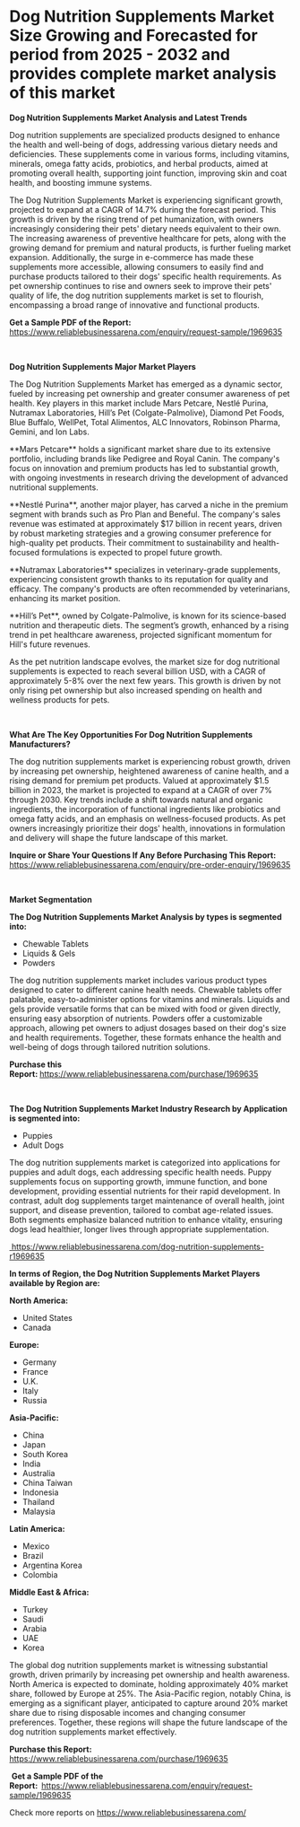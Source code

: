 <p><h1>Dog Nutrition Supplements Market Size Growing and Forecasted for period from 2025 - 2032 and provides complete market analysis of this market</h1></p><p><strong>Dog Nutrition Supplements Market Analysis and Latest Trends</strong></p>
<p><p>Dog nutrition supplements are specialized products designed to enhance the health and well-being of dogs, addressing various dietary needs and deficiencies. These supplements come in various forms, including vitamins, minerals, omega fatty acids, probiotics, and herbal products, aimed at promoting overall health, supporting joint function, improving skin and coat health, and boosting immune systems.</p><p>The Dog Nutrition Supplements Market is experiencing significant growth, projected to expand at a CAGR of 14.7% during the forecast period. This growth is driven by the rising trend of pet humanization, with owners increasingly considering their pets' dietary needs equivalent to their own. The increasing awareness of preventive healthcare for pets, along with the growing demand for premium and natural products, is further fueling market expansion. Additionally, the surge in e-commerce has made these supplements more accessible, allowing consumers to easily find and purchase products tailored to their dogs' specific health requirements. As pet ownership continues to rise and owners seek to improve their pets' quality of life, the dog nutrition supplements market is set to flourish, encompassing a broad range of innovative and functional products.</p></p>
<p><strong>Get a Sample PDF of the Report:&nbsp;</strong> <a href="https://www.reliablebusinessarena.com/enquiry/request-sample/1969635?utm_campaign=2987&utm_medium=2&utm_source=Github&utm_content=ia&utm_term=08032025&utm_id=dog-nutrition-supplements">https://www.reliablebusinessarena.com/enquiry/request-sample/1969635</a></p>
<p>&nbsp;</p>
<p><strong>Dog Nutrition Supplements Major Market Players</strong></p>
<p><p>The Dog Nutrition Supplements Market has emerged as a dynamic sector, fueled by increasing pet ownership and greater consumer awareness of pet health. Key players in this market include Mars Petcare, Nestlé Purina, Nutramax Laboratories, Hill’s Pet (Colgate-Palmolive), Diamond Pet Foods, Blue Buffalo, WellPet, Total Alimentos, ALC Innovators, Robinson Pharma, Gemini, and Ion Labs.</p><p>**Mars Petcare** holds a significant market share due to its extensive portfolio, including brands like Pedigree and Royal Canin. The company's focus on innovation and premium products has led to substantial growth, with ongoing investments in research driving the development of advanced nutritional supplements.</p><p>**Nestlé Purina**, another major player, has carved a niche in the premium segment with brands such as Pro Plan and Beneful. The company's sales revenue was estimated at approximately $17 billion in recent years, driven by robust marketing strategies and a growing consumer preference for high-quality pet products. Their commitment to sustainability and health-focused formulations is expected to propel future growth.</p><p>**Nutramax Laboratories** specializes in veterinary-grade supplements, experiencing consistent growth thanks to its reputation for quality and efficacy. The company's products are often recommended by veterinarians, enhancing its market position.</p><p>**Hill’s Pet**, owned by Colgate-Palmolive, is known for its science-based nutrition and therapeutic diets. The segment’s growth, enhanced by a rising trend in pet healthcare awareness, projected significant momentum for Hill's future revenues.</p><p>As the pet nutrition landscape evolves, the market size for dog nutritional supplements is expected to reach several billion USD, with a CAGR of approximately 5-8% over the next few years. This growth is driven by not only rising pet ownership but also increased spending on health and wellness products for pets.</p></p>
<p>&nbsp;</p>
<p><strong>What Are The Key Opportunities For Dog Nutrition Supplements Manufacturers?</strong></p>
<p><p>The dog nutrition supplements market is experiencing robust growth, driven by increasing pet ownership, heightened awareness of canine health, and a rising demand for premium pet products. Valued at approximately $1.5 billion in 2023, the market is projected to expand at a CAGR of over 7% through 2030. Key trends include a shift towards natural and organic ingredients, the incorporation of functional ingredients like probiotics and omega fatty acids, and an emphasis on wellness-focused products. As pet owners increasingly prioritize their dogs' health, innovations in formulation and delivery will shape the future landscape of this market.</p></p>
<p><strong>Inquire or Share Your Questions If Any Before Purchasing This Report:</strong> <a href="https://www.reliablebusinessarena.com/enquiry/pre-order-enquiry/1969635?utm_campaign=2987&utm_medium=2&utm_source=Github&utm_content=ia&utm_term=08032025&utm_id=dog-nutrition-supplements">https://www.reliablebusinessarena.com/enquiry/pre-order-enquiry/1969635</a></p>
<p>&nbsp;</p>
<p><strong>Market Segmentation</strong></p>
<p><strong>The Dog Nutrition Supplements Market Analysis by types is segmented into:</strong></p>
<p><ul><li>Chewable Tablets</li><li>Liquids & Gels</li><li>Powders</li></ul></p>
<p><p>The dog nutrition supplements market includes various product types designed to cater to different canine health needs. Chewable tablets offer palatable, easy-to-administer options for vitamins and minerals. Liquids and gels provide versatile forms that can be mixed with food or given directly, ensuring easy absorption of nutrients. Powders offer a customizable approach, allowing pet owners to adjust dosages based on their dog's size and health requirements. Together, these formats enhance the health and well-being of dogs through tailored nutrition solutions.</p></p>
<p><strong>Purchase this Report:&nbsp;</strong><a href="https://www.reliablebusinessarena.com/purchase/1969635?utm_campaign=2987&utm_medium=2&utm_source=Github&utm_content=ia&utm_term=08032025&utm_id=dog-nutrition-supplements">https://www.reliablebusinessarena.com/purchase/1969635</a></p>
<p>&nbsp;</p>
<p><strong>The Dog Nutrition Supplements Market Industry Research by Application is segmented into:</strong></p>
<p><ul><li>Puppies</li><li>Adult Dogs</li></ul></p>
<p><p>The dog nutrition supplements market is categorized into applications for puppies and adult dogs, each addressing specific health needs. Puppy supplements focus on supporting growth, immune function, and bone development, providing essential nutrients for their rapid development. In contrast, adult dog supplements target maintenance of overall health, joint support, and disease prevention, tailored to combat age-related issues. Both segments emphasize balanced nutrition to enhance vitality, ensuring dogs lead healthier, longer lives through appropriate supplementation.</p></p>
<p><a href="https://www.reliablebusinessarena.com/dog-nutrition-supplements-r1969635?utm_campaign=2987&utm_medium=2&utm_source=Github&utm_content=ia&utm_term=08032025&utm_id=dog-nutrition-supplements">&nbsp;https://www.reliablebusinessarena.com/dog-nutrition-supplements-r1969635</a></p>
<p><strong>In terms of Region, the Dog Nutrition Supplements Market Players available by Region are:</strong></p>
<p>
    <p> <strong> North America: </strong>
        <ul>
            <li>United States</li>
            <li>Canada</li>
        </ul>
        </p> 
    <p> <strong> Europe: </strong>
        <ul>
            <li>Germany</li>
            <li>France</li>
            <li>U.K.</li>
            <li>Italy</li>
            <li>Russia</li>
        </ul>
        </p> 
    <p> <strong> Asia-Pacific: </strong>
        <ul>
            <li>China</li>
            <li>Japan</li>
            <li>South Korea</li>
            <li>India</li>
            <li>Australia</li>
            <li>China Taiwan</li>
            <li>Indonesia</li>
            <li>Thailand</li>
            <li>Malaysia</li>
        </ul>
        </p> 
    <p> <strong> Latin America: </strong>
        <ul>
            <li>Mexico</li>
            <li>Brazil</li>
            <li>Argentina Korea</li>
            <li>Colombia</li>
        </ul>
        </p> 
    <p> <strong> Middle East & Africa: </strong>
        <ul>
            <li>Turkey</li>
            <li>Saudi</li>
            <li>Arabia</li>
            <li>UAE</li>
            <li>Korea</li>
        </ul>
    </p>
    </p>
<p><p>The global dog nutrition supplements market is witnessing substantial growth, driven primarily by increasing pet ownership and health awareness. North America is expected to dominate, holding approximately 40% market share, followed by Europe at 25%. The Asia-Pacific region, notably China, is emerging as a significant player, anticipated to capture around 20% market share due to rising disposable incomes and changing consumer preferences. Together, these regions will shape the future landscape of the dog nutrition supplements market effectively.</p></p>
<p><strong>Purchase this Report: </strong><a href="https://www.reliablebusinessarena.com/purchase/1969635?utm_campaign=2987&utm_medium=2&utm_source=Github&utm_content=ia&utm_term=08032025&utm_id=dog-nutrition-supplements">https://www.reliablebusinessarena.com/purchase/1969635</a></p>
<p>&nbsp;<strong>Get a Sample PDF of the Report:&nbsp;&nbsp;</strong><a href="https://www.reliablebusinessarena.com/enquiry/request-sample/1969635?utm_campaign=2987&utm_medium=2&utm_source=Github&utm_content=ia&utm_term=08032025&utm_id=dog-nutrition-supplements">https://www.reliablebusinessarena.com/enquiry/request-sample/1969635</a></p>
<p><strong></strong></p>
<p>Check more reports on <a href="https://www.reliablebusinessarena.com/?utm_campaign=2987&utm_medium=2&utm_source=Github&utm_content=ia&utm_term=08032025&utm_id=dog-nutrition-supplements">https://www.reliablebusinessarena.com/</a></p>